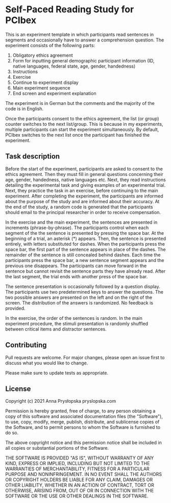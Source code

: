 # Self-Paced Reading Study for PCIbex

This is an experiment template in which participants read sentences in segments
and occasionally have to answer a comprehension question. The experiment 
consists of the following parts:

1. Obligatory ethics agreement
2. Form for inputting general demographic participant information (ID, native
languages, federal state, age, gender, handedness)
3. Instructions
4. Exercise
5. Continue to experiment display
6. Main experiment sequence
7. End screen and experiment explanation

The experiment is in German but the comments and the majority of the code is in 
English.

Once the participants consent to the ethics agreement, the list (or group) 
counter switches to the next list/group. This is because in my experiments, 
multiple participants can start the experiment simultaneously. By default, PCIbex
switches to the next list once the participant has finished the experiment.

## Task description

Before the start of the experiment, participants are asked to consent to the
ethics agreement. Then they must fill in general questions concerning their age,
 gender, handedness, native languages etc. Next, they read instructions 
detailing the experimental task and giving examples of an experimental trial. 
Next, they practice the task in an exercise, before continuing to the main 
experiment. After completing the experiment, the participants are informed about 
the purpose of the study and are informed about their accuracy. At the end of 
the study, a random code is generated that the participants should email to the 
principal researcher in order to receive compensation.

In the exercise and the main experiment, the sentences are presented in 
increments (phrase-by-phrase). 
The participants control when each segment of the the sentence is presented by 
pressing the space bar. At the beginning of a trial, an asterisk (\*) appears. 
Then, the sentence is presented entirely, with letters substituted for dashes. 
When the participants press the space bar, the first part of the sentence 
appears in place of the dashes. The remainder of the sentence is still concealed 
behind dashes. Each time the participants press the space bar, a new sentence 
segment appears and the previous one disappears. The participants can move 
forward in the sentence but cannot revisit the sentence parts they have already 
read. After the last segment, the trial ends with another press of the space bar. 

The sentence presentation is occasionally followed by a question display. The 
participants use two predetermined keys to answer the questions. The two 
possible answers are presented on the left and on the right of the screen. The 
distribution of the answers is randomized. No feedback is provided.

In the exercise, the order of the sentences is random. In the main experiment 
procedure, the stimuli presentation is randomly shuffled between critical items
and distractor sentences.


## Contributing

Pull requests are welcome. For major changes, please open an issue first to 
discuss what you would like to change.

Please make sure to update tests as appropriate.

## License

Copyright (c) 2021 Anna Prysłopska pryslopska.com

Permission is hereby granted, free of charge, to any person obtaining a copy
of this software and associated documentation files (the "Software"), to use, 
copy, modify, merge, publish, distribute, and sublicense copies of the Software,
and to permit persons to whom the Software is furnished to do so.

The above copyright notice and this permission notice shall be included in all
copies or substantial portions of the Software.

THE SOFTWARE IS PROVIDED "AS IS", WITHOUT WARRANTY OF ANY KIND, EXPRESS OR
IMPLIED, INCLUDING BUT NOT LIMITED TO THE WARRANTIES OF MERCHANTABILITY,
FITNESS FOR A PARTICULAR PURPOSE AND NONINFRINGEMENT. IN NO EVENT SHALL THE
AUTHORS OR COPYRIGHT HOLDERS BE LIABLE FOR ANY CLAIM, DAMAGES OR OTHER
LIABILITY, WHETHER IN AN ACTION OF CONTRACT, TORT OR OTHERWISE, ARISING FROM,
OUT OF OR IN CONNECTION WITH THE SOFTWARE OR THE USE OR OTHER DEALINGS IN THE
SOFTWARE.